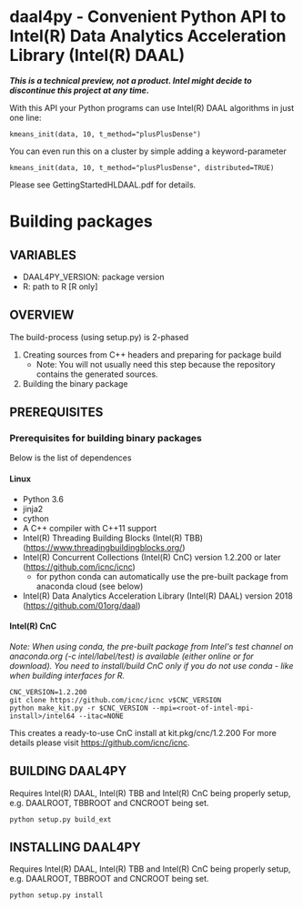 # daal4py - Convenient Python API to Intel(R) Data Analytics Acceleration Library (Intel(R) DAAL)

**_This is a technical preview, not a product. Intel might decide to discontinue this project at any time._**

With this API your Python programs can use Intel(R) DAAL algorithms in just one line:
```
kmeans_init(data, 10, t_method="plusPlusDense")
```
You can even run this on a cluster by simple adding a keyword-parameter
```
kmeans_init(data, 10, t_method="plusPlusDense", distributed=TRUE)
```

Please see GettingStartedHLDAAL.pdf for details.

# Building packages
## VARIABLES
* DAAL4PY_VERSION: package version
* R: path to R [R only]

## OVERVIEW
The build-process (using setup.py) is 2-phased
1.	Creating sources from C++ headers and preparing for package build
    * Note: You will not usually need this step because the repository contains the generated sources.
2.	Building the binary package

## PREREQUISITES
### Prerequisites for building binary packages
Below is the list of dependences

#### Linux
* Python 3.6
* jinja2
* cython
* A C++ compiler with C++11 support
* Intel(R) Threading Building Blocks (Intel(R) TBB) (https://www.threadingbuildingblocks.org/)
* Intel(R) Concurrent Collections (Intel(R) CnC) version 1.2.200 or later (https://github.com/icnc/icnc)
  * for python conda can automatically use the pre-built package from anaconda cloud (see below)
* Intel(R) Data Analytics Acceleration Library (Intel(R) DAAL) version 2018 (https://github.com/01org/daal)

#### Intel(R) CnC
*Note: When using conda, the pre-built package from Intel's test channel on anaconda.org (-c intel/label/test) is available (either online or for download). You need to install/build CnC only if you do not use conda - like when building interfaces for R.*
```
CNC_VERSION=1.2.200
git clone https://github.com/icnc/icnc v$CNC_VERSION
python make_kit.py -r $CNC_VERSION --mpi=<root-of-intel-mpi-install>/intel64 --itac=NONE
```
This creates a ready-to-use CnC install at kit.pkg/cnc/1.2.200
For more details please visit https://github.com/icnc/icnc.

## BUILDING DAAL4PY
Requires Intel(R) DAAL, Intel(R) TBB and Intel(R) CnC being properly setup, e.g. DAALROOT, TBBROOT and CNCROOT being set.
```
python setup.py build_ext
```

## INSTALLING DAAL4PY
Requires Intel(R) DAAL, Intel(R) TBB and Intel(R) CnC being properly setup, e.g. DAALROOT, TBBROOT and CNCROOT being set.
```
python setup.py install
```
